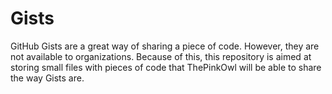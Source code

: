 # Gists

GitHub Gists are a great way of sharing a piece of code. However, they are not available to organizations. Because of this, this repository is aimed at storing small files with pieces of code that ThePinkOwl will be able to share the way Gists are.
